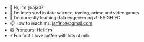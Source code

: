 - 👋 Hi, I’m @jaja07
- 👀 I’m interested in data science, trading, anime and video games
- 🌱 I’m currently learning data engeneering at: ESIGELEC
- 📫 How to reach me: jarfinoh@gmail.com
- 😄 Pronouns: He/Him
- ⚡ Fun fact: I love coffee with lots of milk

<!---
jaja07/jaja07 is a ✨ special ✨ repository because its `README.md` (this file) appears on your GitHub profile.
You can click the Preview link to take a look at your changes.
--->
